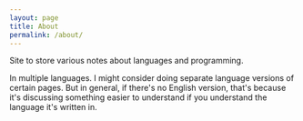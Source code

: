 ```yaml
---
layout: page
title: About
permalink: /about/
---
```

Site to store various notes about languages and programming.

In multiple languages. I might consider doing separate language versions of certain pages.
But in general, if there's no English version, that's because it's discussing something easier to
understand if you understand the language it's written in.